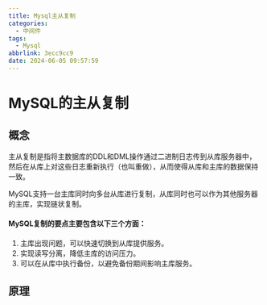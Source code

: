 ```yaml
---
title: Mysql主从复制
categories:
  - 中间件
tags:
  - Mysql
abbrlink: 3ecc9cc9
date: 2024-06-05 09:57:59
---
```


# MySQL的主从复制

## 概念

主从复制是指将主数据库的DDL和DML操作通过二进制日志传到从库服务器中，然后在从库上对这些日志重新执行（也叫重做），从而使得从库和主库的数据保持一致。

MySQL支持一台主库同时向多台从库进行复制，从库同时也可以作为其他服务器的主库，实现链状复制。

#### MySQL复制的要点主要包含以下三个方面：

1. 主库出现问题，可以快速切换到从库提供服务。
2. 实现读写分离，降低主库的访问压力。
3. 可以在从库中执行备份，以避免备份期间影响主库服务。

## 原理























